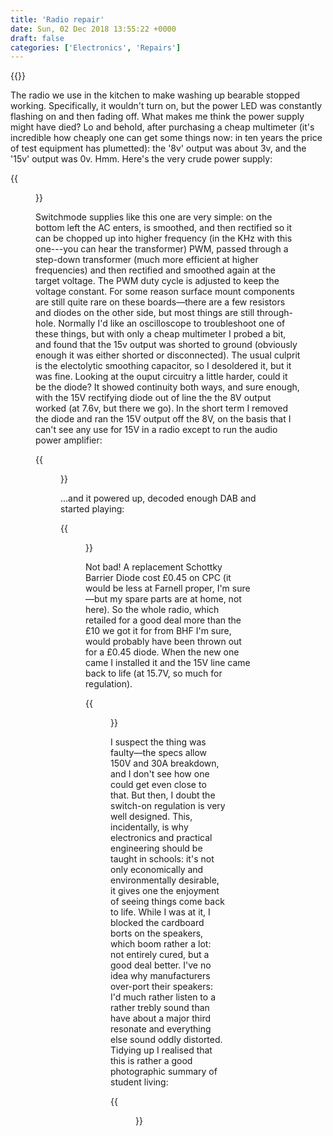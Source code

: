 ```yaml
---
title: 'Radio repair'
date: Sun, 02 Dec 2018 13:55:22 +0000
draft: false
categories: ['Electronics', 'Repairs']
---
```

{{<load-photoswipe>}}

The radio we use in the kitchen to make washing up bearable stopped
working.  Specifically, it wouldn't turn on, but the power LED was
constantly flashing on and then fading off.  What makes me think the
power supply might have died? Lo and behold, after purchasing a cheap
multimeter (it's incredible how cheaply one can get some things now:
in ten years the price of test equipment has plumetted): the '8v'
output was about 3v, and the '15v' output was 0v.  Hmm.  Here's the
very crude power supply:

{{<figure src="/img/dscf1227.jpg" caption="">}}

Switchmode supplies like this one are very simple: on the bottom left
the AC enters, is smoothed, and then rectified so it can be chopped up
into higher frequency (in the KHz with this one---you can hear the
transformer) PWM, passed through a step-down transformer (much more
efficient at higher frequencies) and then rectified and smoothed again
at the target voltage.  The PWM duty cycle is adjusted to keep the
voltage constant.  For some reason surface mount components are still
quite rare on these boards—there are a few resistors and diodes on the
other side, but most things are still through-hole.  Normally I'd like
an oscilloscope to troubleshoot one of these things, but with only a
cheap multimeter I probed a bit, and found that the 15v output was
shorted to ground (obviously enough it was either shorted or
disconnected).  The usual culprit is the electolytic smoothing
capacitor, so I desoldered it, but it was fine.  Looking at the ouput
circuitry a little harder, could it be the diode?  It showed
continuity both ways, and sure enough, with the 15V rectifying diode
out of line the the 8V output worked (at 7.6v, but there we go). In
the short term I removed the diode and ran the 15V output off the 8V,
on the basis that I can't see any use for 15V in a radio except to run
the audio power amplifier:

{{<figure src="/img/dscf1226.jpg" caption="">}}

...and it powered up, decoded enough DAB and started playing:

{{<figure src="/img/dscf1228.jpg" caption="">}}

Not bad!  A replacement Schottky Barrier Diode cost £0.45 on CPC (it
would be less at Farnell proper, I'm sure—but my spare parts are at
home, not here).  So the whole radio, which retailed for a good deal
more than the £10 we got it for from BHF I'm sure, would probably have
been thrown out for a £0.45 diode.  When the new one came I installed
it and the 15V line came back to life (at 15.7V, so much for
regulation). 

{{<figure src="/img/dscf1230.jpg" caption="">}}

I suspect the thing was faulty—the specs allow 150V and 30A breakdown,
and I don't see how one could get even close to that.  But then, I
doubt the switch-on regulation is very well designed. This,
incidentally, is why electronics and practical engineering should be
taught in schools: it's not only economically and environmentally
desirable, it gives one the enjoyment of seeing things come back to
life.  While I was at it, I blocked the cardboard borts on the
speakers, which boom rather a lot: not entirely cured, but a good deal
better.  I've no idea why manufacturers over-port their speakers: I'd
much rather listen to a rather trebly sound than have about a major
third resonate and everything else sound oddly distorted. Tidying up I
realised that this is rather a good photographic summary of student
living:

{{<figure src="/img/dscf1229.jpg" caption="Student Living: books and tools.">}}
